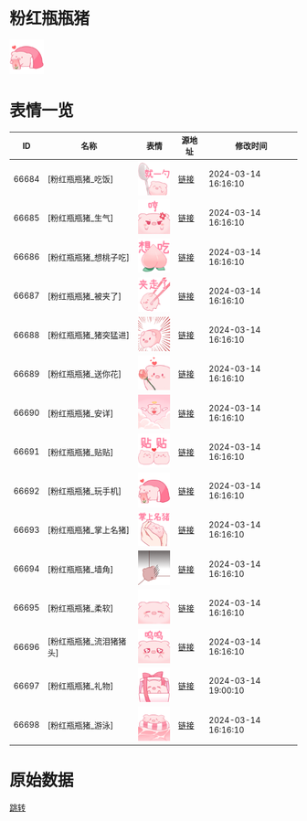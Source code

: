 # 粉红瓶瓶猪

<img src="./cover.png" height="60" alt="cover" />

# 表情一览

|ID|名称|表情|源地址|修改时间|
|----|----|----|----|----|
|66684|[粉红瓶瓶猪_吃饭]|<img src="./pic/066684_%5B粉红瓶瓶猪_吃饭%5D.png" height="60" alt="吃饭"/>|[链接](https://i0.hdslb.com/bfs/garb/4ffc7a4c35a7926c8023085a8c3b77a7c8507847.png)|2024-03-14 16:16:10|
|66685|[粉红瓶瓶猪_生气]|<img src="./pic/066685_%5B粉红瓶瓶猪_生气%5D.png" height="60" alt="生气"/>|[链接](https://i0.hdslb.com/bfs/garb/7092f7ff3cc021f54885876c921b94dcd3fd333d.png)|2024-03-14 16:16:10|
|66686|[粉红瓶瓶猪_想桃子吃]|<img src="./pic/066686_%5B粉红瓶瓶猪_想桃子吃%5D.png" height="60" alt="想桃子吃"/>|[链接](https://i0.hdslb.com/bfs/garb/43af8af9b764e1a22624f4bab10129733fe2631a.png)|2024-03-14 16:16:10|
|66687|[粉红瓶瓶猪_被夹了]|<img src="./pic/066687_%5B粉红瓶瓶猪_被夹了%5D.png" height="60" alt="被夹了"/>|[链接](https://i0.hdslb.com/bfs/garb/97dd6d3153f9fc81697abe870f657a63ceb63f30.png)|2024-03-14 16:16:10|
|66688|[粉红瓶瓶猪_猪突猛进]|<img src="./pic/066688_%5B粉红瓶瓶猪_猪突猛进%5D.png" height="60" alt="猪突猛进"/>|[链接](https://i0.hdslb.com/bfs/garb/1aeb0084970c745712ad92c21ff2922c2bd8fbd6.png)|2024-03-14 16:16:10|
|66689|[粉红瓶瓶猪_送你花]|<img src="./pic/066689_%5B粉红瓶瓶猪_送你花%5D.png" height="60" alt="送你花"/>|[链接](https://i0.hdslb.com/bfs/garb/f2894f37d76aeb14fa19ef3b288bdc5dfcf3435d.png)|2024-03-14 16:16:10|
|66690|[粉红瓶瓶猪_安详]|<img src="./pic/066690_%5B粉红瓶瓶猪_安详%5D.png" height="60" alt="安详"/>|[链接](https://i0.hdslb.com/bfs/garb/da0df2e3aba199b6ae6c95fec55a1e0b0c6273b9.png)|2024-03-14 16:16:10|
|66691|[粉红瓶瓶猪_贴贴]|<img src="./pic/066691_%5B粉红瓶瓶猪_贴贴%5D.png" height="60" alt="贴贴"/>|[链接](https://i0.hdslb.com/bfs/garb/4ec9218cbeca34f228d7ad0c198ee8f3170db3eb.png)|2024-03-14 16:16:10|
|66692|[粉红瓶瓶猪_玩手机]|<img src="./pic/066692_%5B粉红瓶瓶猪_玩手机%5D.png" height="60" alt="玩手机"/>|[链接](https://i0.hdslb.com/bfs/garb/6df583a2e46fc2c262f28f5841b17ee88e59352d.png)|2024-03-14 16:16:10|
|66693|[粉红瓶瓶猪_掌上名猪]|<img src="./pic/066693_%5B粉红瓶瓶猪_掌上名猪%5D.png" height="60" alt="掌上名猪"/>|[链接](https://i0.hdslb.com/bfs/garb/b3f4bceb8848de0562191e6311d6b888e0bb75d9.png)|2024-03-14 16:16:10|
|66694|[粉红瓶瓶猪_墙角]|<img src="./pic/066694_%5B粉红瓶瓶猪_墙角%5D.png" height="60" alt="墙角"/>|[链接](https://i0.hdslb.com/bfs/garb/7db2cae587650bbd1bca6da34e477b6f5151d64b.png)|2024-03-14 16:16:10|
|66695|[粉红瓶瓶猪_柔软]|<img src="./pic/066695_%5B粉红瓶瓶猪_柔软%5D.png" height="60" alt="柔软"/>|[链接](https://i0.hdslb.com/bfs/garb/5dd638c6aad51471b755916bede64200833b8425.png)|2024-03-14 16:16:10|
|66696|[粉红瓶瓶猪_流泪猪猪头]|<img src="./pic/066696_%5B粉红瓶瓶猪_流泪猪猪头%5D.png" height="60" alt="流泪猪猪头"/>|[链接](https://i0.hdslb.com/bfs/garb/3b64b155792bdc2b0d515f457d9fcd89ee2e9d9a.png)|2024-03-14 16:16:10|
|66697|[粉红瓶瓶猪_礼物]|<img src="./pic/066697_%5B粉红瓶瓶猪_礼物%5D.png" height="60" alt="礼物"/>|[链接](https://i0.hdslb.com/bfs/garb/cef3b29e6c3f7cc6a9bb133a0ca936f4739619d8.png)|2024-03-14 19:00:10|
|66698|[粉红瓶瓶猪_游泳]|<img src="./pic/066698_%5B粉红瓶瓶猪_游泳%5D.png" height="60" alt="游泳"/>|[链接](https://i0.hdslb.com/bfs/garb/b181db94017ed285011cb5f0d7a4e0ddd295f0d1.png)|2024-03-14 16:16:10|

# 原始数据

[跳转](./raw.json)

